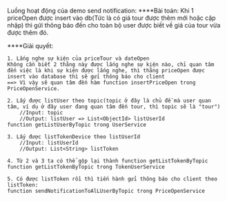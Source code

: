 
Luồng hoạt động của demo send notification:
****Bài toán: Khi 1 priceOpen được insert vào db(Tức là có giá tour được thêm mới hoặc cập nhập) thì gửi thông báo đến cho toàn bộ user được biết về giá của tour vừa được thêm đó.

****Giải quyết:

	1. Lắng nghe sự kiện của priceTour và dateOpen
	Không cần biết 2 thằng này được lắng nghe sự kiện nào, chỉ quan tâm đến việc là khi sự kiện được lắng nghe, thì thằng priceOpen được insert vào database thì sẽ gửi thông báo cho client 
	==> Vì vậy sẽ quan tâm đến hàm function insertPriceOpen trong PriceOpenService.
	
	2. Lấy được listUser theo topic(topic ở đây là chủ đề mà user quan tâm, ví dụ ở đây user đang quan tâm đến tour, thì topic sẽ là "tour")
		//Input: topic
		//Output: listUser => List<ObjectId> listUserId
	function getListUserByTopic trong UserService	
	
	3. Lấy được listTokenDevice theo listUserId
		//Input: listUserId
		//Output: List<String> listToken
	
	4. Từ 2 và 3 ta có thể gộp lại thành function getListTokenByTopic 
	function getListTokenByTopic trong TokenUserService
	
	5. Có được listToken rồi thì tiến hành gửi thông báo cho client theo listToken: 
	function sendNotificationToAlLUserByTopic trong PriceOpenService